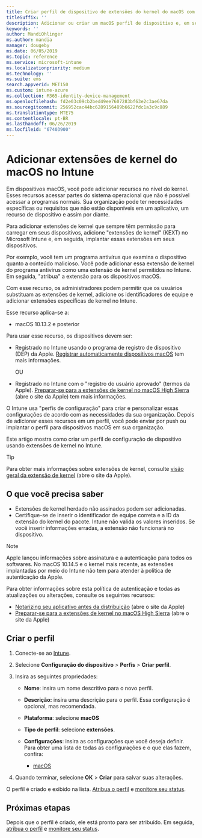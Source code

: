 ```yaml
---
title: Criar perfil de dispositivo de extensões do kernel do macOS com o Microsoft Intune – Azure | Microsoft Docs
titleSuffix: ''
description: Adicionar ou criar um macOS perfil de dispositivo e, em seguida, configurar as extensões de kernel para permitir a substituição do usuário, adicione o identificador de equipe e um identificador de pacote e a equipe no Microsoft Intune.
keywords: ''
author: MandiOhlinger
ms.author: mandia
manager: dougeby
ms.date: 06/05/2019
ms.topic: reference
ms.service: microsoft-intune
ms.localizationpriority: medium
ms.technology: ''
ms.suite: ems
search.appverid: MET150
ms.custom: intune-azure
ms.collection: M365-identity-device-management
ms.openlocfilehash: fd2e03c09cb2bed49ee7607283bf63e2c3ae67da
ms.sourcegitcommit: 256952cac44bc6289156489b6622fdc1a3c9c889
ms.translationtype: MTE75
ms.contentlocale: pt-BR
ms.lasthandoff: 06/26/2019
ms.locfileid: "67403900"
---
```

# <a name="add-macos-kernel-extensions-in-intune"></a>Adicionar extensões de kernel do macOS no Intune

Em dispositivos macOS, você pode adicionar recursos no nível do kernel. Esses recursos acessar partes do sistema operacional que não é possível acessar a programas normais. Sua organização pode ter necessidades específicas ou requisitos que não estão disponíveis em um aplicativo, um recurso de dispositivo e assim por diante. 

Para adicionar extensões de kernel que sempre têm permissão para carregar em seus dispositivos, adicione "extensões de kernel" (KEXT) no Microsoft Intune e, em seguida, implantar essas extensões em seus dispositivos.

Por exemplo, você tem um programa antivírus que examina o dispositivo quanto a conteúdo malicioso. Você pode adicionar essa extensão de kernel do programa antivírus como uma extensão de kernel permitidos no Intune. Em seguida, "atribua" a extensão para os dispositivos macOS.

Com esse recurso, os administradores podem permitir que os usuários substituam as extensões de kernel, adicione os identificadores de equipe e adicionar extensões específicas de kernel no Intune.

Esse recurso aplica-se a:

- macOS 10.13.2 e posterior

Para usar esse recurso, os dispositivos devem ser:

- Registrado no Intune usando o programa de registro de dispositivo (DEP) da Apple. [Registrar automaticamente dispositivos macOS](device-enrollment-program-enroll-macos.md) tem mais informações.

  OU

- Registrado no Intune com o "registro do usuário aprovado" (termos da Apple). [Preparar-se para a extensões de kernel no macOS High Sierra](https://support.apple.com/en-us/HT208019) (abre o site da Apple) tem mais informações.

O Intune usa "perfis de configuração" para criar e personalizar essas configurações de acordo com as necessidades da sua organização. Depois de adicionar esses recursos em um perfil, você pode enviar por push ou implantar o perfil para dispositivos macOS em sua organização.

Este artigo mostra como criar um perfil de configuração de dispositivo usando extensões de kernel no Intune.

> [!TIP]
> Para obter mais informações sobre extensões de kernel, consulte [visão geral da extensão de kernel](https://developer.apple.com/library/archive/documentation/Darwin/Conceptual/KernelProgramming/Extend/Extend.html) (abre o site da Apple).

## <a name="what-you-need-to-know"></a>O que você precisa saber

- Extensões de kernel herdado não assinados podem ser adicionadas.
- Certifique-se de inserir o identificador de equipe correta e a ID da extensão do kernel do pacote. Intune não valida os valores inseridos. Se você inserir informações erradas, a extensão não funcionará no dispositivo.

> [!NOTE]
> Apple lançou informações sobre assinatura e a autenticação para todos os softwares. No macOS 10.14.5 e o kernel mais recente, as extensões implantadas por meio do Intune não tem para atender à política de autenticação da Apple.
>
> Para obter informações sobre esta política de autenticação e todas as atualizações ou alterações, consulte os seguintes recursos:
>
>  - [Notarizing seu aplicativo antes da distribuição](https://developer.apple.com/documentation/security/notarizing_your_app_before_distribution) (abre o site da Apple) 
>  - [Preparar-se para a extensões de kernel no macOS High Sierra](https://support.apple.com/en-us/HT208019) (abre o site da Apple)

## <a name="create-the-profile"></a>Criar o perfil

1. Conecte-se ao [Intune](https://go.microsoft.com/fwlink/?linkid=2090973).
2. Selecione **Configuração do dispositivo** > **Perfis** > **Criar perfil**.
3. Insira as seguintes propriedades:

    - **Nome**: insira um nome descritivo para o novo perfil.
    - **Descrição:** insira uma descrição para o perfil. Essa configuração é opcional, mas recomendada.
    - **Plataforma**: selecione **macOS**
    - **Tipo de perfil**: selecione **extensões**.
    - **Configurações**: insira as configurações que você deseja definir. Para obter uma lista de todas as configurações e o que elas fazem, confira:

        - [macOS](kernel-extensions-settings-macos.md)

4. Quando terminar, selecione **OK** > **Criar** para salvar suas alterações.

O perfil é criado e exibido na lista. [Atribua o perfil](device-profile-assign.md) e [monitore seu status](device-profile-monitor.md).

## <a name="next-steps"></a>Próximas etapas

Depois que o perfil é criado, ele está pronto para ser atribuído. Em seguida, [atribua o perfil](device-profile-assign.md) e [monitore seu status](device-profile-monitor.md).
